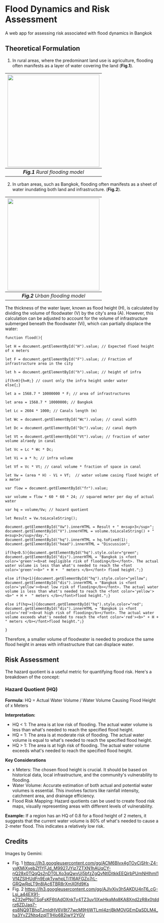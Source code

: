 # Flood Dynamics and Risk Assessment
A web app for assessing risk associated with flood dynamics in Bangkok

## Theoretical Formulation
1. In rural areas, where the predominant land use is agriculture, flooding often manifests as a layer of water covering the land (__Fig.1__).

|<img src="https://kietpawpan.github.io/flood/flood0.jpg" width="300" height="300">
|:--:| 
| *__Fig.1__ Rural flooding model* | 

2. In urban areas, such as Bangkok, flooding often manifests as a sheet of water inundating both land and infrastructure. (__Fig.2__).         

|<img src="https://kietpawpan.github.io/flood/flood.jpg" width="300" height="300">
|:--:| 
| *__Fig.2__ Urban flooding model* |

The thickness of the water layer, known as flood height (H), is calculated by dividing the volume of floodwater (V) by the city's area (A). However, this calculation can be adjusted to account for the volume of infrastructure submerged beneath the floodwater (Vi), which can partially displace the water:

```
function flood(){

let H = document.getElementById("H").value; // Expected flood height of x meters

let F = document.getElementById("F").value; // Fraction of infrastructure area in the city

let h = document.getElementById("h").value; // height of infra

if(h>H){h=H;} // count only the infra height under water
else{;}

let a = 1568.7 * 10000000 * F; // area of infrastructures

let area = 1568.7 * 10000000; // Bangkok

let Lc = 2604 * 1000; // Canals length (m)

let Wc = document.getElementById("Wc").value; // canal width

let Dc = document.getElementById("Dc").value; // canal depth

let Vt = document.getElementById("Vt").value; // fraction of water volume alraedy in canal

let Vc = Lc * Wc * Dc;

let Vi = a * h; // infra volume

let Vf = Vc * Vt; // canal volume * fraction of space in canal

let Vw = (area * H) - Vi + Vf;  // water volume casing flood height of x meter

var flow = document.getElementById("fr").value;

var volume = flow * 60 * 60 * 24; // squared meter per day of actual water

var hq = volume/Vw; // hazard quotient

let Result = Vw.toLocaleString();

document.getElementById("Vw").innerHTML = Result + " m<sup>3</sup>";
document.getElementById("V").innerHTML = volume.toLocaleString() + " m<sup>3</sup>/day.";
document.getElementById("hq").innerHTML = hq.toFixed(1);
document.getElementById("head").innerHTML = "Discussion";

if(hq<0.5){document.getElementById("hq").style.color="green";
document.getElementById("dis").innerHTML = "Bangkok is <font color='green'><b>at negligible risk of flooding</b></font>. The actual water volume is less than what's needed to reach the <font color='green'><b>" + H +  " meters </b></font> flood height.";}

else if(hq<1){document.getElementById("hq").style.color="yellow";
document.getElementById("dis").innerHTML = "Bangkok is <font color='yellow'><b>at low risk of flooding</b></font>. The actual water volume is less than what's needed to reach the <font color='yellow'><b>" + H +  " meters </b></font>flood height.";}

else if(hq>=1){document.getElementById("hq").style.color="red";
document.getElementById("dis").innerHTML = "Bangkok is <font color='red'><b>at high risk of flooding</b></font>. The actual water volume exceeds what's needed to reach the <font color='red'><b>" + H +  " meters </b></font>flood height.";}

}

```
Therefore, a smaller volume of floodwater is needed to produce the same flood height in areas with infrastructure that can displace water.

## Risk Assessment
The hazard quotient is a useful metric for quantifying flood risk. Here's a breakdown of the concept:

### Hazard Quotient (HQ)
__Formula:__ HQ = Actual Water Volume / Water Volume Causing Flood Height of x Meters

__Interpretation:__
- HQ < 1: The area is at low risk of flooding. The actual water volume is less than what's needed to reach the specified flood height.
- HQ = 1: The area is at moderate risk of flooding. The actual water volume is equal to what's needed to reach the specified flood height.
- HQ > 1: The area is at high risk of flooding. The actual water volume exceeds what's needed to reach the specified flood height.

__Key Considerations__
- x Meters: The chosen flood height is crucial. It should be based on historical data, local infrastructure, and the community's vulnerability to flooding.
- Water Volume: Accurate estimation of both actual and potential water volumes is essential. This involves factors like rainfall intensity, catchment area, and drainage efficiency.
- Flood Risk Mapping: Hazard quotients can be used to create flood risk maps, visually representing areas with different levels of vulnerability.

__Example:__
If a region has an HQ of 0.8 for a flood height of 2 meters, it suggests that the current water volume is 80% of what's needed to cause a 2-meter flood. This indicates a relatively low risk.


## Credits
Images by Gemini: 
- Fig. 1 https://lh3.googleusercontent.com/gg/ACM6BIvx4gTOyCjSHr-Z4-vxKMiXyebZf1YFJd_M9927JYjz7ZTXN1hAUqCY-nQ28x0TQqQs2nDT0LXo3qQwvUj5bfzZgQvNtlDitkkEEQirbPUmNHlhml1Vf4ZSIHUdFn9EqkTywhpLTi116AFGZo7rL-GRQwRqLT9n8IAc6TBR8rXmX0fd9Ks
- Fig. 2 https://lh3.googleusercontent.com/gg/AJIvXiv3h5AKDU4nT6_cG-Lsi_a44EX91-eZ32ePNoTSqFsKF6tiAdOXnkTy4TZ3uv1lXwHkqMq8KA8Xnd2zR8x0tddrz6ZDJaq7-es8NQ9TBhqTJmldHV6V8t77wcM9HjWTLmI4zrjBkMOVGEmDaSDLM4_ha3YvZ2Ntq4zqlT1HIo682iwY2YGV
